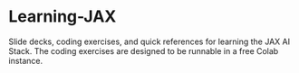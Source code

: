 # Learning-JAX
Slide decks, coding exercises, and quick references for learning the JAX AI Stack.  The coding exercises are designed to be runnable in a free Colab instance.
